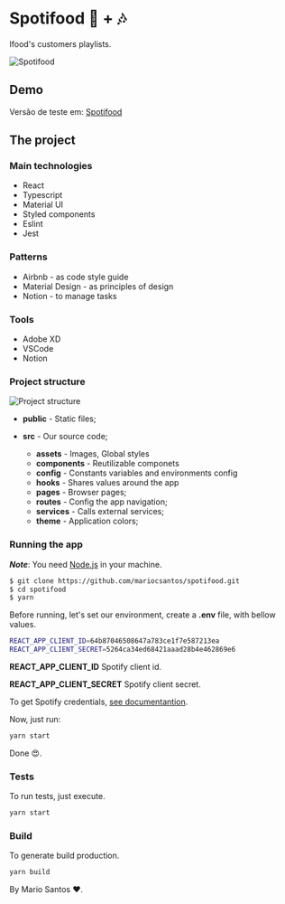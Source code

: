 # Spotifood 🍕 + 🎶

Ifood's customers playlists.

![Spotifood](https://i.imgur.com/oAWV4j3.png)

## Demo  

Versão de teste em: [Spotifood](http://spotifoood.herokuapp.com/)

## The project

### Main technologies

- React
- Typescript
- Material UI
- Styled components
- Eslint
- Jest

### Patterns

- Airbnb - as code style guide
- Material Design - as principles of design
- Notion - to manage tasks

### Tools

- Adobe XD
- VSCode
- Notion

### Project structure

![Project structure](https://i.imgur.com/9UODju5.png)

- **public** - Static files;

- **src** - Our source code;

    - **assets** - Images, Global styles
    - **components** - Reutilizable componets
    - **config** - Constants variables and environments config
    - **hooks** - Shares values around the app
    - **pages** - Browser pages;
    - **routes** - Config the app navigation;
    - **services** - Calls external services;
    - **theme** - Application colors;



### Running the app

***Note***: You need [Node.js](https://nodejs.org/en/) in your machine.

```sh
$ git clone https://github.com/mariocsantos/spotifood.git
$ cd spotifood
$ yarn
```
Before running, let's set our environment, create a **.env** file, with bellow values.
```sh
REACT_APP_CLIENT_ID=64b87046508647a783ce1f7e587213ea
REACT_APP_CLIENT_SECRET=5264ca34ed68421aaad28b4e462869e6
```

**REACT_APP_CLIENT_ID** Spotify client id.

**REACT_APP_CLIENT_SECRET** Spotify client secret.

To get Spotify credentials, [see documentantion](https://developer.spotify.com/web-api/get-list-featured-playlists/).

Now, just run:
```sh
yarn start
```
Done 😍.

### Tests
To run tests, just execute.

```sh
yarn start
```

### Build
To generate build production.

```sh
yarn build
```

By Mario Santos ❤️.
